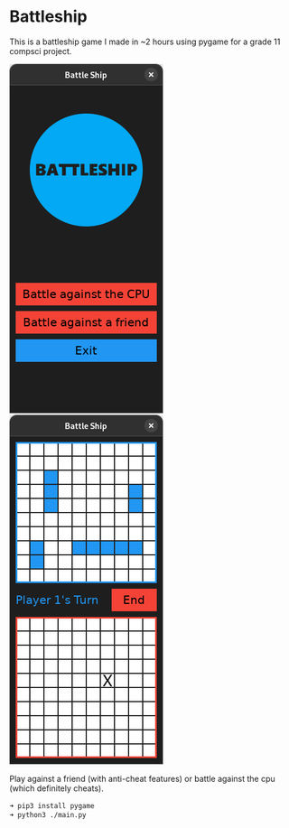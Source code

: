 # Battleship

This is a battleship game I made in ~2 hours using pygame for a grade 11 compsci project.

![Main Menu](screenshots/mainmenu.png)![Main Menu](screenshots/play.png)

Play against a friend (with anti-cheat features) or battle against the cpu (which definitely cheats).

```
➜ pip3 install pygame
➜ python3 ./main.py
```